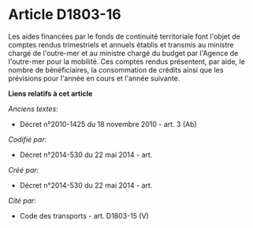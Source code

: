 # Article D1803-16

Les aides financées par le fonds de continuité territoriale font l'objet de comptes rendus trimestriels et annuels établis et
transmis au ministre chargé de l'outre-mer et au ministre chargé du budget par l'Agence de l'outre-mer pour la mobilité. Ces
comptes rendus présentent, par aide, le nombre de bénéficiaires, la consommation de crédits ainsi que les prévisions pour
l'année en cours et l'année suivante.

**Liens relatifs à cet article**

_Anciens textes_:

  - Décret n°2010-1425 du 18 novembre 2010 - art. 3 (Ab)

_Codifié par_:

  - Décret n°2014-530 du 22 mai 2014 - art.

_Créé par_:

  - Décret n°2014-530 du 22 mai 2014 - art.

_Cité par_:

  - Code des transports - art. D1803-15 (V)
